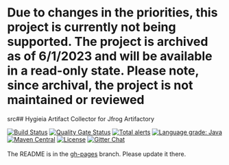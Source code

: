 # Due to changes in the priorities, this project is currently not being supported. The project is archived as of 6/1/2023 and will be available in a read-only state. Please note, since archival, the project is not maintained or reviewed
src## Hygieia Artifact Collector for Jfrog Artifactory

[![Build Status](https://travis-ci.com/Hygieia/hygieia-artifact-artifactory-collector.svg?branch=master)](https://travis-ci.com/Hygieia/hygieia-artifact-artifactory-collector)
[![Quality Gate Status](https://sonarcloud.io/api/project_badges/measure?project=Hygieia_hygieia-artifact-artifactory-collector&metric=alert_status)](https://sonarcloud.io/dashboard?id=Hygieia_hygieia-artifact-artifactory-collector)
[![Total alerts](https://img.shields.io/lgtm/alerts/g/Hygieia/hygieia-artifact-artifactory-collector.svg?logo=lgtm&logoWidth=18)](https://lgtm.com/projects/g/Hygieia/hygieia-artifact-artifactory-collector/alerts/)
[![Language grade: Java](https://img.shields.io/lgtm/grade/java/g/Hygieia/hygieia-artifact-artifactory-collector.svg?logo=lgtm&logoWidth=18)](https://lgtm.com/projects/g/Hygieia/hygieia-artifact-artifactory-collector/context:java)
[![Maven Central](https://img.shields.io/maven-central/v/com.capitalone.dashboard/artifactory-artifact-collector.svg?label=Maven%20Central)](https://search.maven.org/search?q=g:%22com.capitalone.dashboard%22%20AND%20a:%22artifactory-artifact-collector%22)
[![License](https://img.shields.io/badge/license-Apache%202-blue.svg)](https://www.apache.org/licenses/LICENSE-2.0)
[![Gitter Chat](https://badges.gitter.im/Join%20Chat.svg)](https://www.apache.org/licenses/LICENSE-2.0)
<br>
<br>
The README is in the [gh-pages](https://github.com/capitalone/Hygieia/blob/gh-pages/pages/hygieia/collectors/artifact/artifactory.md) branch. Please update it there.
